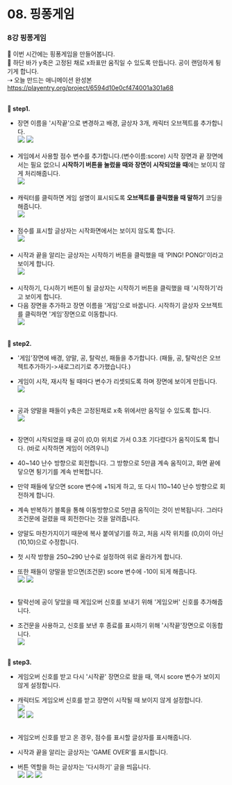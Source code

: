 # 08. 핑퐁게임
<h3>8강 핑퐁게임</h3>

🙂 이번 시간에는 핑퐁게임을 만들어봅니다. <br>
🚩 하단 바가 y축은 고정된 채로 x좌표만 움직일 수 있도록 만듭니다. 공이 랜덤하게 튕기게 합니다. <br>
⇢ 오늘 만드는 애니메이션 완성본<br>
<a href="https://playentry.org/project/6594d10e0cf474001a301a68"> https://playentry.org/project/6594d10e0cf474001a301a68 <br> <br>

<b>🧩 step1. </b> <br>
- 장면 이름을 '시작끝'으로 변경하고 배경, 글상자 3개, 캐릭터 오브젝트를 추가합니다. <br>
![](/img/08_핑퐁게임/8_1.png)
![](/img/08_핑퐁게임/8_2.png)<br><br>
- 게임에서 사용할 점수 변수를 추가합니다.(변수이름:score) 시작 장면과 끝 장면에서는 필요 없으니 <b>시작하기 버튼을 눌렀을 때와 장면이 시작되었을 때</b>에는 보이지 않게 처리해줍니다. <br>
![](/img/08_핑퐁게임/8_3.png)<br><br>
- 캐릭터를 클릭하면 게임 설명이 표시되도록 <b>오브젝트를 클릭했을 때 말하기</b> 코딩을 해줍니다. <br>
![](/img/08_핑퐁게임/8_4.png)<br><br>
- 점수를 표시할 글상자는 시작화면에서는 보이지 않도록 합니다. <br>
![](/img/08_핑퐁게임/8_5.png)<br><br>
- 시작과 끝을 알리는 글상자는 시작하기 버튼을 클릭했을 때 'PING! PONG!'이라고 보이게 합니다. <br>
![](/img/08_핑퐁게임/8_6.png)<br><br>
- 시작하기, 다시하기 버튼이 될 글상자는 시작하기 버튼을 클릭했을 때 '시작하기'라고 보이게 합니다.
- 다음 장면을 추가하고 장면 이름을 '게임'으로 바꿉니다. 시작하기 글상자 오브젝트를 클릭하면 '게임'장면으로 이동합니다. <br>
![](/img/08_핑퐁게임/8_7.png)
<br><br>

<b>🧩 step2. </b> <br>
- '게임'장면에 배경, 양말, 공, 탈락선, 패들을 추가합니다. (패들, 공, 탈락선은 오브젝트추가하기->새로그리기로 추가했습니다.)
- 게임이 시작, 재시작 될 때마다 변수가 리셋되도록 하며 장면에 보이게 만듭니다. <br>
![](/img/08_핑퐁게임/8_8.png)
<br><br>

- 공과 양말을 패들이 y축은 고정된채로 x축 위에서만 움직일 수 있도록 합니다. <Br>
![](/img/08_핑퐁게임/8_9.png)<br><br>

- 장면이 시작되었을 때 공이 (0,0) 위치로 가서 0.3초 기다렸다가 움직이도록 합니다. (바로 시작하면 게임이 어려우니)
- 40~140 난수 방향으로 회전합니다. 그 방향으로 5만큼 계속 움직이고, 화면 끝에 닿으면 튕기기를 계속 반복합니다.
- 만약 패들에 닿으면 score 변수에 +1되게 하고, 또 다시 110~140 난수 방향으로 회전하게 합니다. 
- 계속 반복하기 블록을 통해 이동방향으로 5만큼 움직이는 것이 반복됩니다. 그러다 조건문에 걸렸을 때 회전한다는 것을 알려줍니다.
- 양말도 마찬가지이기 때문에 복사 붙여넣기를 하고, 처음 시작 위치를 (0,0)이 아닌 (10,10)으로 수정합니다. 
- 첫 시작 방향을 250~290 난수로 설정하여 위로 올라가게 합니다.
- 또한 패들이 양말을 받으면(조건문) score 변수에 -10이 되게 해줍니다. <br>
![](/img/08_핑퐁게임/8_10.png)
![](/img/08_핑퐁게임/8_11.png)
<br><br>

- 탈락선에 공이 닿았을 때 게임오버 신호를 보내기 위해 '게임오버' 신호를 추가해줍니다.
- 조건문을 사용하고, 신호를 보낸 후 종료를 표시하기 위해 '시작끝'장면으로 이동합니다. <br>
![](/img/08_핑퐁게임/8_12.png)<br><br>

<b>🧩 step3. </b> <br>
- 게임오버 신호를 받고 다시 '시작끝' 장면으로 왔을 때, 역시 score 변수가 보이지 않게 설정합니다. <br>
- 캐릭터도 게임오버 신호를 받고 장면이 시작될 때 보이지 않게 설정합니다. <br>
![](/img/08_핑퐁게임/8_16.png)<br>
![](/img/08_핑퐁게임/8_17.png)
![](/img/08_핑퐁게임/8_18.png)
<br><br>

- 게임오버 신호를 받고 온 경우, 점수를 표시할 글상자를 표시해줍니다. <br>
- 시작과 끝을 알리는 글상자는 'GAME OVER'를 표시합니다. <br>
- 버튼 역할을 하는 글상자는 '다시하기' 글을 띄웁니다.<br>
![](/img/08_핑퐁게임/8_19.png)
![](/img/08_핑퐁게임/8_20.png)
![](/img/08_핑퐁게임/8_21.png)


